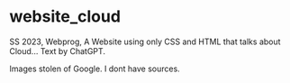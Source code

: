# website_cloud
SS 2023, Webprog, A Website using only CSS and HTML that talks about Cloud... Text by ChatGPT.

Images stolen of Google. I dont have sources.
